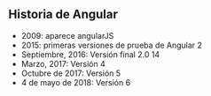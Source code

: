 ## Historia de Angular

* 2009: aparece angularJS 
* 2015: primeras versiones de prueba de Angular 2
* Septiembre, 2016: Versión final 2.0 14 
* Marzo, 2017: Versión 4
* Octubre de 2017: Versión 5
* 4 de mayo de 2018: Versión 6
